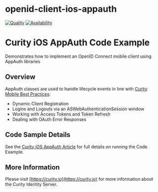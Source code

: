# openid-client-ios-appauth

[![Quality](https://img.shields.io/badge/quality-demo-red)](https://curity.io/resources/code-examples/status/)
[![Availability](https://img.shields.io/badge/availability-source-blue)](https://curity.io/resources/code-examples/status/)

# Curity iOS AppAuth Code Example

Demonstrates how to implement an OpenID Connect mobile client using AppAuth libraries

## Overview

AppAuth classes are used to handle lifecycle events in line with [Curity Mobile Best Practices](https://curity.io/resources/learn/oauth-for-mobile-apps-best-practices/):

* Dynamic Client Registration
* Logins and Logouts via an ASWebAuthenticationSession window
* Working with Access Tokens and Token Refresh
* Dealing with OAuth Error Responses

## Code Sample Details

See the [Curity iOS AppAuth Article](https://curity.io/resources/learn/swift-ios-appauth/) for full details on running the Code Example.

## More Information

Please visit [https://curity.io](https://curity.io) for more information about the Curity Identity Server.